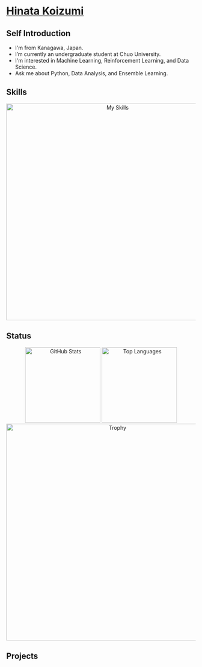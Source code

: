 # [Hinata Koizumi](https://github.com/hinata-koizumi)

## Self Introduction
- I'm from Kanagawa, Japan.
- I’m currently an undergraduate student at Chuo University.
- I'm interested in Machine Learning, Reinforcement Learning, and Data Science.
- Ask me about Python, Data Analysis, and Ensemble Learning.

## Skills
<div align="center">
  <img alt="My Skills" src="https://skillicons.dev/icons?theme=dark&perline=12&i=python,r,pandas,scikitlearn,pytorch,git,github,docker,gcp,vscode" width="576" />
</div>


## Status
<p align="center">
    <img src="https://github-readme-stats.vercel.app/api?username=hinata-koizumi&locale=en&show_icons=true&include_all_commits=true&show=reviews,discussions_started,discussions_answered,prs_merged&theme=tokyonight&hide_border=true&title_color=61AFEF&icon_color=61AFEF&text_color=ABB2BF&bg_color=282c34" alt="GitHub Stats" height="200px" />
    <img src="https://github-readme-stats.vercel.app/api/top-langs/?username=hinata-koizumi&locale=en&langs_count=10&layout=compact&theme=tokyonight&hide_border=true&title_color=61AFEF&icon_color=61AFEF&text_color=ABB2BF&bg_color=282c34" alt="Top Languages" height="200px" />
    <img src="https://github-profile-trophy.vercel.app/?username=hinata-koizumi&theme=tokyonight&no-bg=true&no-frame=true&column=7&row=2&margin-w=5&margin-h=5" alt="Trophy" width="576" />
</p>

## Projects
<p align="center">
    <a href="
